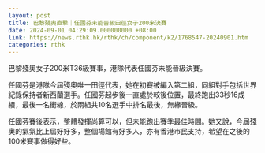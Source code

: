 ```yaml
---
layout: post
title: 巴黎殘奧直擊｜任國芬未能晉級田徑女子200米決賽
date: 2024-09-01 04:29:09.000000000 +08:00
link: https://news.rthk.hk/rthk/ch/component/k2/1768547-20240901.htm
categories: rthk
---
```


巴黎殘奧女子200米T36級賽事，港隊代表任國芬未能晉級決賽。

任國芬是港隊今屆殘奧唯一田徑代表，她在初賽被編入第二組，同組對手包括世界紀錄保持者新西蘭選手。任國芬起步後一直處於較後位置，最終跑出33秒16成績，最後一名衝線，於兩組共10名選手中排名最後，無緣晉級。

任國芬賽後表示，整體發揮尚算可以，但未能跑出賽季最佳時間。她又說，今屆殘奧的氣氛比上屆好好多，整個場館有好多人，亦有香港市民支持，希望在之後的100米賽事做得好些。
